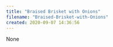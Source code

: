 ```yaml
---
title: "Braised Brisket with Onions"
filename: "Braised-Brisket-with-Onions"
created: 2020-09-07 14:36:56
---
```

None
